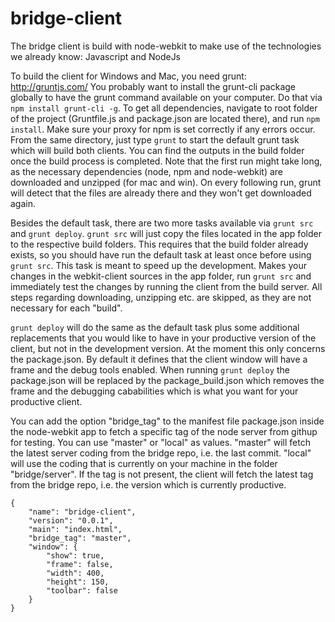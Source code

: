 bridge-client
=============

The bridge client is build with node-webkit to make use of the technologies we already know: Javascript and NodeJs

To build the client for Windows and Mac, you need grunt: http://gruntjs.com/
You probably want to install the grunt-cli package globally to have the grunt command available on your computer. Do that via `npm install grunt-cli -g`.
To get all dependencies, navigate to root folder of the project (Gruntfile.js and package.json are located there), and run `npm install`. Make sure your proxy for npm is set correctly if any errors occur.
From the same directory, just type `grunt` to start the default grunt task which will build both clients. You can find the outputs in the build folder once the build process is completed.
Note that the first run might take long, as the necessary dependencies (node, npm and node-webkit) are downloaded and unzipped (for mac and win). On every following run, grunt will detect that the files are already there and they won't get downloaded again.

Besides the default task, there are two more tasks available via `grunt src` and `grunt deploy`.
`grunt src` will just copy the files located in the app folder to the respective build folders. This requires that the build folder already exists, so you should have run the default task at least once before using `grunt src`.
This task is meant to speed up the development. Makes your changes in the webkit-client sources in the app folder, run `grunt src` and immediately test the changes by running the client from the build server. All steps regarding downloading, unzipping etc. are skipped, as they are not necessary for each "build".

`grunt deploy` will do the same as the default task plus some additional replacements that you would like to have in your productive version of the client, but not in the development version. At the moment
this only concerns the package.json. By default it defines that the client window will have a frame and the debug tools enabled. When running `grunt deploy` the package.json will be replaced by the package_build.json which removes the
frame and the debugging cababilities which is what you want for your productive client.

You can add the option "bridge_tag" to the manifest file package.json inside the node-webkit app to fetch a specific tag of the node server from githup for testing. You can use "master" or "local" as values.
"master" will fetch the latest server coding from the bridge repo, i.e. the last commit.
"local" will use the coding that is currently on your machine in the folder "bridge/server". 
If the tag is not present, the client will fetch the latest tag from the bridge repo, i.e. the version which is currently productive.

```
{
	"name": "bridge-client",
	"version": "0.0.1",
	"main": "index.html",
	"bridge_tag": "master",
	"window": {
		"show": true,
		"frame": false,
		"width": 400,
		"height": 150,
		"toolbar": false
	}
}
```
